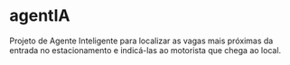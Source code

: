 # agentIA
Projeto de Agente Inteligente para localizar as vagas mais próximas da entrada no estacionamento
e indicá-las ao motorista que chega ao local.
